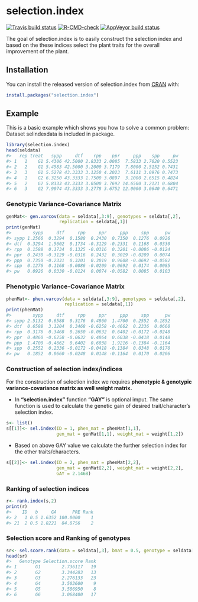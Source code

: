
<!-- README.md is generated from README.Rmd. Please edit that file -->

# selection.index

<!-- badges: start -->

[![Travis build
status](https://travis-ci.com/zankrut20/selection.index.svg?branch=master)](https://travis-ci.com/zankrut20/selection.index)
[![R-CMD-check](https://github.com/zankrut20/selection.index/workflows/R-CMD-check/badge.svg)](https://github.com/zankrut20/selection.index/actions)
[![AppVeyor build
status](https://ci.appveyor.com/api/projects/status/github/zankrut20/selection.index?branch=master&svg=true)](https://ci.appveyor.com/project/zankrut20/selection.index)
<!-- badges: end -->

The goal of selection.index is to easily construct the selection index
and based on the these indices select the plant traits for the overall
improvement of the plant.

## Installation

You can install the released version of selection.index from
[CRAN](https://CRAN.R-project.org) with:

``` r
install.packages("selection.index")
```

## Example

This is a basic example which shows you how to solve a common problem:
Dataset selindexdata is included in package.

``` r
library(selection.index)
head(seldata)
#>   rep treat   sypp     dtf    rpp    ppr     ppp    spp     pw
#> 1   1    G1 5.4306 42.5000 2.8333 2.0085  7.5833 2.7020 0.5523
#> 2   2    G1 5.4583 42.5000 3.2000 3.7179  7.8000 2.5152 0.7431
#> 3   3    G1 5.5278 43.3333 3.1250 4.2023  7.6111 3.0976 0.7473
#> 4   1    G2 6.3250 43.3333 1.7500 3.0897  3.1000 2.6515 0.4824
#> 5   2    G2 5.8333 43.3333 3.0500 3.7692 14.6500 3.2121 0.6804
#> 6   3    G2 7.9074 43.3333 3.2778 3.6752 12.0000 3.0640 0.6471
```

### Genotypic Variance-Covariance Matrix

``` r
genMat<- gen.varcov(data = seldata[,3:9], genotypes = seldata[,2],
                    replication = seldata[,1])
print(genMat)
#>        sypp     dtf     rpp     ppr     ppp     spp      pw
#> sypp 1.2566  0.3294  0.1588  0.2430  0.7350  0.1276  0.0926
#> dtf  0.3294  1.5602  0.1734 -0.3129 -0.2331  0.1168  0.0330
#> rpp  0.1588  0.1734  0.1325 -0.0316  0.3201 -0.0086 -0.0124
#> ppr  0.2430 -0.3129 -0.0316  0.2432  0.3019 -0.0209  0.0074
#> ppp  0.7350 -0.2331  0.3201  0.3019  0.9608 -0.0692 -0.0582
#> spp  0.1276  0.1168 -0.0086 -0.0209 -0.0692  0.0174  0.0085
#> pw   0.0926  0.0330 -0.0124  0.0074 -0.0582  0.0085  0.0103
```

### Phenotypic Variance-Covariance Matrix

``` r
phenMat<- phen.varcov(data = seldata[,3:9], genotypes = seldata[,2],
                      replication = seldata[,1])
print(phenMat)
#>        sypp     dtf     rpp     ppr     ppp     spp      pw
#> sypp 2.5132  0.6588  0.3176  0.4860  1.4700  0.2552  0.1852
#> dtf  0.6588  3.1204  0.3468 -0.6258 -0.4662  0.2336  0.0660
#> rpp  0.3176  0.3468  0.2650 -0.0632  0.6402 -0.0172 -0.0248
#> ppr  0.4860 -0.6258 -0.0632  0.4864  0.6038 -0.0418  0.0148
#> ppp  1.4700 -0.4662  0.6402  0.6038  1.9216 -0.1384 -0.1164
#> spp  0.2552  0.2336 -0.0172 -0.0418 -0.1384  0.0348  0.0170
#> pw   0.1852  0.0660 -0.0248  0.0148 -0.1164  0.0170  0.0206
```

### Construction of selection index/indices

For the construction of selection index we requires **phenotypic &
genotypic variance-covariance matrix as well weight matrix.**<br>

-   In **“selection.index”** function **“GAY”** is optional imput. The
    same function is used to calculate the genetic gain of desired
    trait/character’s selection index.

``` r
s<- list()
s[[1]]<- sel.index(ID = 1, phen_mat = phenMat[1,1], 
                   gen_mat = genMat[1,1], weight_mat = weight[1,2])
```

-   Based on above GAY value we calculate the further selection index
    for the other traits/characters.

``` r
s[[2]]<- sel.index(ID = 2, phen_mat = phenMat[2,2],
                   gen_mat = genMat[2,2], weight_mat = weight[2,2], 
                   GAY = 2.1468)
```

### Ranking of selection indices

``` r
r<- rank.index(s,2)
print(r)
#>    ID   b     GA      PRE Rank
#> 2   1 0.5 1.6352 100.0000    1
#> 21  2 0.5 1.8221  84.8756    2
```

### Selection score and Ranking of genotypes

``` r
sr<- sel.score.rank(data = seldata[,3], bmat = 0.5, genotype = seldata[,2])
head(sr)
#>   Genotype Selection.score Rank
#> 1       G1        2.736117   19
#> 2       G2        3.344283   13
#> 3       G3        2.276133   23
#> 4       G4        3.503600    9
#> 5       G5        3.506950    8
#> 6       G6        3.068400   17
```
